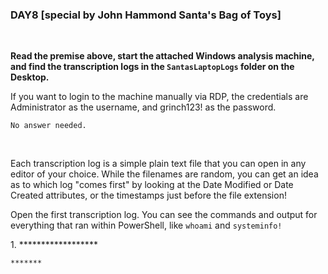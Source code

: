 <h3 align="left">DAY8 [special by John Hammond Santa's Bag of Toys]
</h3>
<br>
<b><p align="left">Read the premise above, start the attached Windows analysis machine, and find the transcription logs in the <code>SantasLaptopLogs</code> folder on the Desktop.<p></b>
<p>If you want to login to the machine manually via RDP, the credentials are Administrator as the username, and grinch123! as the password.</p>
  
```
No answer needed.
```
<br>
<p>Each transcription log is a simple plain text file that you can open in any editor of your choice. While the filenames are random, you can get an idea as to which log "comes first" by looking at the Date Modified or Date Created attributes, or the timestamps just before the file extension!</p>
<p>Open the first transcription log. You can see the commands and output for everything that ran within PowerShell, like <code>whoami</code> and <code>systeminfo!</code> </p>
<p align="left">1. ******************<p>
  
```
*******
```
<br>
